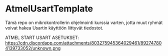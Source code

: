 # AtmelUsartTemplate
Tämä repo on mikrokontrollerin ohjelmointi kurssia varten, jotta muut ryhmät voivat hakea Usartin käyttöön liittyvät tiedostot.

ATMEL START USART ASETUKSET:
https://cdn.discordapp.com/attachments/803275945364029461/892747804139733052/unknown.png
